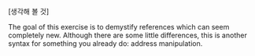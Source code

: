 [생각해 볼 것]

 The goal of this exercise is to demystify references which can
seem completely new. Although there are some little differences, this is another syntax
for something you already do: address manipulation.
